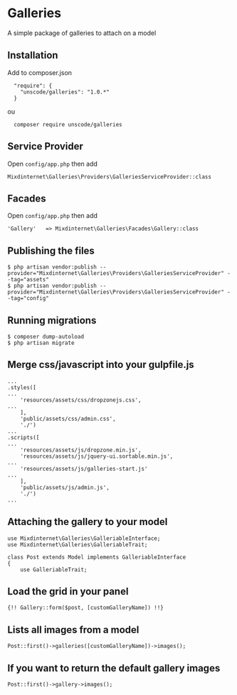 # Galleries
A simple package of galleries to attach on a model

## Installation

Add to composer.json

```
  "require": {
    "unscode/galleries": "1.0.*"
  }
```

ou

```
  composer require unscode/galleries
```

## Service Provider

Open `config/app.php` then add

`Mixdinternet\Galleries\Providers\GalleriesServiceProvider::class`

## Facades

Open `config/app.php` then add

`'Gallery'   => Mixdinternet\Galleries\Facades\Gallery::class`

## Publishing the files

```
$ php artisan vendor:publish --provider="Mixdinternet\Galleries\Providers\GalleriesServiceProvider" --tag="assets"
$ php artisan vendor:publish --provider="Mixdinternet\Galleries\Providers\GalleriesServiceProvider" --tag="config"
```

## Running migrations

```
$ composer dump-autoload
$ php artisan migrate
```

## Merge css/javascript into your gulpfile.js

```
...
.styles([
...
	'resources/assets/css/dropzonejs.css',
...
	],
	'public/assets/css/admin.css',
	'./')
...
.scripts([
...
	'resources/assets/js/dropzone.min.js',
	'resources/assets/js/jquery-ui.sortable.min.js',
...
    'resources/assets/js/galleries-start.js'
...
	],
    'public/assets/js/admin.js',
    './')
...    
```

## Attaching the gallery to your model

```
use Mixdinternet\Galleries\GalleriableInterface;
use Mixdinternet\Galleries\GalleriableTrait;

class Post extends Model implements GalleriableInterface
{
    use GalleriableTrait;
```

## Load the grid in your panel

```
{!! Gallery::form($post, [customGalleryName]) !!}
```

## Lists all images from a model

```
Post::first()->galleries([customGalleryName])->images();
```

## If you want to return the default gallery images

```
Post::first()->gallery->images();
```
